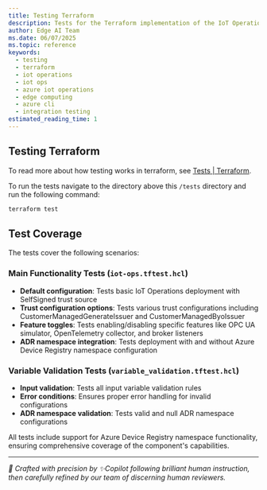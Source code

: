```yaml
---
title: Testing Terraform
description: Tests for the Terraform implementation of the IoT Operations component
author: Edge AI Team
ms.date: 06/07/2025
ms.topic: reference
keywords:
  - testing
  - terraform
  - iot operations
  - iot ops
  - azure iot operations
  - edge computing
  - azure cli
  - integration testing
estimated_reading_time: 1
---
```


## Testing Terraform

To read more about how testing works in terraform, see [Tests | Terraform](https://developer.hashicorp.com/terraform/language/tests).

To run the tests navigate to the directory above this `/tests` directory and run the following command:

```sh
terraform test
```

## Test Coverage

The tests cover the following scenarios:

### Main Functionality Tests (`iot-ops.tftest.hcl`)

- **Default configuration**: Tests basic IoT Operations deployment with SelfSigned trust source
- **Trust configuration options**: Tests various trust configurations including CustomerManagedGenerateIssuer and CustomerManagedByoIssuer
- **Feature toggles**: Tests enabling/disabling specific features like OPC UA simulator, OpenTelemetry collector, and broker listeners
- **ADR namespace integration**: Tests deployment with and without Azure Device Registry namespace configuration

### Variable Validation Tests (`variable_validation.tftest.hcl`)

- **Input validation**: Tests all input variable validation rules
- **Error conditions**: Ensures proper error handling for invalid configurations
- **ADR namespace validation**: Tests valid and null ADR namespace configurations

All tests include support for Azure Device Registry namespace functionality, ensuring comprehensive coverage of the component's capabilities.

---

<!-- markdownlint-disable MD036 -->
*🤖 Crafted with precision by ✨Copilot following brilliant human instruction,
then carefully refined by our team of discerning human reviewers.*
<!-- markdownlint-enable MD036 -->

